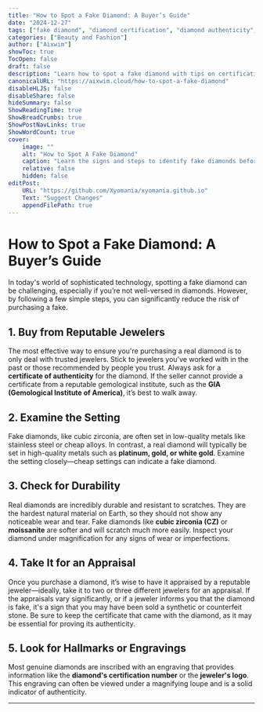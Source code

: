 ```yaml
---
title: "How to Spot a Fake Diamond: A Buyer’s Guide"
date: "2024-12-27"
tags: ["fake diamond", "diamond certification", "diamond authenticity", "how to spot fake diamonds", "jewelry buying tips"]
categories: ["Beauty and Fashion"]
author: ["Aixwim"]
showToc: true
TocOpen: false
draft: false
description: "Learn how to spot a fake diamond with tips on certification, settings, and methods to verify authenticity."
canonicalURL: "https://aixwim.cloud/how-to-spot-a-fake-diamond"
disableHLJS: false
disableShare: false
hideSummary: false
ShowReadingTime: true
ShowBreadCrumbs: true
ShowPostNavLinks: true
ShowWordCount: true
cover:
    image: ""
    alt: "How to Spot A Fake Diamond"
    caption: "Learn the signs and steps to identify fake diamonds before making a purchase."
    relative: false
    hidden: false
editPost:
    URL: "https://github.com/Xyomania/xyomania.github.io"
    Text: "Suggest Changes"
    appendFilePath: true
---
```


# How to Spot a Fake Diamond: A Buyer’s Guide

In today's world of sophisticated technology, spotting a fake diamond can be challenging, especially if you’re not well-versed in diamonds. However, by following a few simple steps, you can significantly reduce the risk of purchasing a fake.

## 1. **Buy from Reputable Jewelers**

The most effective way to ensure you're purchasing a real diamond is to only deal with trusted jewelers. Stick to jewelers you've worked with in the past or those recommended by people you trust. Always ask for a **certificate of authenticity** for the diamond. If the seller cannot provide a certificate from a reputable gemological institute, such as the **GIA (Gemological Institute of America)**, it’s best to walk away.

## 2. **Examine the Setting**

Fake diamonds, like cubic zirconia, are often set in low-quality metals like stainless steel or cheap alloys. In contrast, a real diamond will typically be set in high-quality metals such as **platinum, gold, or white gold**. Examine the setting closely—cheap settings can indicate a fake diamond.

## 3. **Check for Durability**

Real diamonds are incredibly durable and resistant to scratches. They are the hardest natural material on Earth, so they should not show any noticeable wear and tear. Fake diamonds like **cubic zirconia (CZ)** or **moissanite** are softer and will scratch much more easily. Inspect your diamond under magnification for any signs of wear or imperfections.

## 4. **Take It for an Appraisal**

Once you purchase a diamond, it’s wise to have it appraised by a reputable jeweler—ideally, take it to two or three different jewelers for an appraisal. If the appraisals vary significantly, or if a jeweler informs you that the diamond is fake, it's a sign that you may have been sold a synthetic or counterfeit stone. Be sure to keep the certificate that came with the diamond, as it may be essential for proving its authenticity.

## 5. **Look for Hallmarks or Engravings**

Most genuine diamonds are inscribed with an engraving that provides information like the **diamond's certification number** or the **jeweler's logo**. This engraving can often be viewed under a magnifying loupe and is a solid indicator of authenticity.

---
